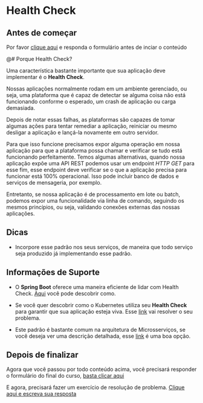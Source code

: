 # Health Check

## Antes de começar
Por favor [clique aqui](https://forms.gle/rrvPVyjEZ5ooCP4u9) e responda o formulário antes de inciar o conteúdo

@# Porque Health Check?

Uma característica bastante importante que sua aplicação deve implementar é o **Health Check**.

Nossas aplicações normalmente rodam em um ambiente gerenciado, ou seja, uma plataforma que é capaz de detectar se alguma coisa não está funcionando conforme o esperado, um crash de aplicação ou carga demasiada.

Depois de notar essas falhas, as plataformas são capazes de tomar algumas ações para tentar remediar a aplicação, reiniciar ou mesmo desligar a aplicação e lançá-la novamente em outro servidor.

Para que isso funcione precisamos expor alguma operação em nossa aplicação para que a plataforma possa chamar e verificar se tudo está funcionando perfeitamente.
Temos algumas alternativas, quando nossa aplicação expõe uma API REST podemos usar um endpoint *HTTP GET* para esse fim, esse endpoint deve verificar se o que a aplicação precisa para funcionar está 100% operacional. Isso pode incluir banco de dados e serviços de mensageria, por exemplo.

Entretanto, se nossa aplicação é de processamento em lote ou batch, podemos expor uma funcionalidade via linha de comando, seguindo os mesmos princípios, ou seja, validando conexões externas das nossas aplicações.


## Dicas

- Incorpore esse padrão nos seus serviços, de maneira que todo serviço seja produzido já implementando esse padrão.

## Informações de Suporte

- O **Spring Boot** oferece uma maneira eficiente de lidar com Health Check. [Aqui](https://docs.spring.io/spring-boot/docs/current/reference/html/production-ready-features.html) você pode descobrir como.

- Se você quer descobrir como o Kubernetes utiliza seu **Health Check** para garantir que sua aplicação esteja viva. Esse [link](https://kubernetes.io/docs/tasks/configure-pod-container/configure-liveness-readiness-startup-probes/) vai resolver o seu problema.

- Este padrão é bastante comum na arquitetura de Microsserviços, se você deseja ver uma descrição detalhada, esse [link](https://microservices.io/patterns/observability/health-check-api.html) é uma boa opção.

## Depois de finalizar

Agora que você passou por todo conteúdo acima, você precisará responder o formulário do final do curso, [basta clicar aqui](https://forms.gle/rrvPVyjEZ5ooCP4u9)

E agora, precisará fazer um exercício de resolução de problema. [Clique aqui e escreva sua resposta](https://forms.gle/K7GmxYcDNSooyRpUA)
